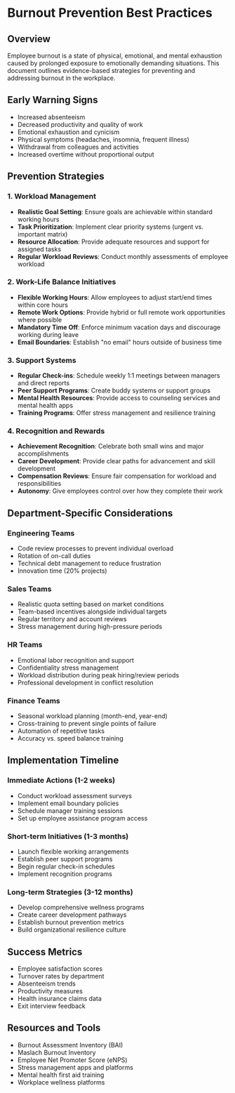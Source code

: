 # Burnout Prevention Best Practices

## Overview
Employee burnout is a state of physical, emotional, and mental exhaustion caused by prolonged exposure to emotionally demanding situations. This document outlines evidence-based strategies for preventing and addressing burnout in the workplace.

## Early Warning Signs
- Increased absenteeism
- Decreased productivity and quality of work
- Emotional exhaustion and cynicism
- Physical symptoms (headaches, insomnia, frequent illness)
- Withdrawal from colleagues and activities
- Increased overtime without proportional output

## Prevention Strategies

### 1. Workload Management
- **Realistic Goal Setting**: Ensure goals are achievable within standard working hours
- **Task Prioritization**: Implement clear priority systems (urgent vs. important matrix)
- **Resource Allocation**: Provide adequate resources and support for assigned tasks
- **Regular Workload Reviews**: Conduct monthly assessments of employee workload

### 2. Work-Life Balance Initiatives
- **Flexible Working Hours**: Allow employees to adjust start/end times within core hours
- **Remote Work Options**: Provide hybrid or full remote work opportunities where possible
- **Mandatory Time Off**: Enforce minimum vacation days and discourage working during leave
- **Email Boundaries**: Establish "no email" hours outside of business time

### 3. Support Systems
- **Regular Check-ins**: Schedule weekly 1:1 meetings between managers and direct reports
- **Peer Support Programs**: Create buddy systems or support groups
- **Mental Health Resources**: Provide access to counseling services and mental health apps
- **Training Programs**: Offer stress management and resilience training

### 4. Recognition and Rewards
- **Achievement Recognition**: Celebrate both small wins and major accomplishments
- **Career Development**: Provide clear paths for advancement and skill development
- **Compensation Reviews**: Ensure fair compensation for workload and responsibilities
- **Autonomy**: Give employees control over how they complete their work

## Department-Specific Considerations

### Engineering Teams
- Code review processes to prevent individual overload
- Rotation of on-call duties
- Technical debt management to reduce frustration
- Innovation time (20% projects)

### Sales Teams
- Realistic quota setting based on market conditions
- Team-based incentives alongside individual targets
- Regular territory and account reviews
- Stress management during high-pressure periods

### HR Teams
- Emotional labor recognition and support
- Confidentiality stress management
- Workload distribution during peak hiring/review periods
- Professional development in conflict resolution

### Finance Teams
- Seasonal workload planning (month-end, year-end)
- Cross-training to prevent single points of failure
- Automation of repetitive tasks
- Accuracy vs. speed balance training

## Implementation Timeline

### Immediate Actions (1-2 weeks)
- Conduct workload assessment surveys
- Implement email boundary policies
- Schedule manager training sessions
- Set up employee assistance program access

### Short-term Initiatives (1-3 months)
- Launch flexible working arrangements
- Establish peer support programs
- Begin regular check-in schedules
- Implement recognition programs

### Long-term Strategies (3-12 months)
- Develop comprehensive wellness programs
- Create career development pathways
- Establish burnout prevention metrics
- Build organizational resilience culture

## Success Metrics
- Employee satisfaction scores
- Turnover rates by department
- Absenteeism trends
- Productivity measures
- Health insurance claims data
- Exit interview feedback

## Resources and Tools
- Burnout Assessment Inventory (BAI)
- Maslach Burnout Inventory
- Employee Net Promoter Score (eNPS)
- Stress management apps and platforms
- Mental health first aid training
- Workplace wellness platforms
